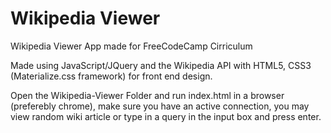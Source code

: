# Wikipedia Viewer
Wikipedia Viewer App made for FreeCodeCamp Cirriculum

Made using JavaScript/JQuery and the Wikipedia API with HTML5, CSS3 (Materialize.css framework) for front end design.

Open the Wikipedia-Viewer Folder and run index.html in a browser (preferebly chrome), make sure you have an active connection, you may view random wiki article or type in a query in the input box and press enter.